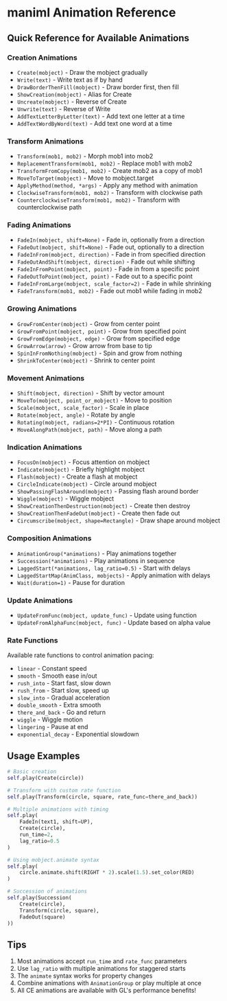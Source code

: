 # maniml Animation Reference

## Quick Reference for Available Animations

### Creation Animations
- `Create(mobject)` - Draw the mobject gradually
- `Write(text)` - Write text as if by hand
- `DrawBorderThenFill(mobject)` - Draw border first, then fill
- `ShowCreation(mobject)` - Alias for Create
- `Uncreate(mobject)` - Reverse of Create
- `Unwrite(text)` - Reverse of Write
- `AddTextLetterByLetter(text)` - Add text one letter at a time
- `AddTextWordByWord(text)` - Add text one word at a time

### Transform Animations
- `Transform(mob1, mob2)` - Morph mob1 into mob2
- `ReplacementTransform(mob1, mob2)` - Replace mob1 with mob2
- `TransformFromCopy(mob1, mob2)` - Create mob2 as a copy of mob1
- `MoveToTarget(mobject)` - Move to mobject.target
- `ApplyMethod(method, *args)` - Apply any method with animation
- `ClockwiseTransform(mob1, mob2)` - Transform with clockwise path
- `CounterclockwiseTransform(mob1, mob2)` - Transform with counterclockwise path

### Fading Animations
- `FadeIn(mobject, shift=None)` - Fade in, optionally from a direction
- `FadeOut(mobject, shift=None)` - Fade out, optionally to a direction
- `FadeInFrom(mobject, direction)` - Fade in from specified direction
- `FadeOutAndShift(mobject, direction)` - Fade out while shifting
- `FadeInFromPoint(mobject, point)` - Fade in from a specific point
- `FadeOutToPoint(mobject, point)` - Fade out to a specific point
- `FadeInFromLarge(mobject, scale_factor=2)` - Fade in while shrinking
- `FadeTransform(mob1, mob2)` - Fade out mob1 while fading in mob2

### Growing Animations
- `GrowFromCenter(mobject)` - Grow from center point
- `GrowFromPoint(mobject, point)` - Grow from specified point
- `GrowFromEdge(mobject, edge)` - Grow from specified edge
- `GrowArrow(arrow)` - Grow arrow from base to tip
- `SpinInFromNothing(mobject)` - Spin and grow from nothing
- `ShrinkToCenter(mobject)` - Shrink to center point

### Movement Animations
- `Shift(mobject, direction)` - Shift by vector amount
- `MoveTo(mobject, point_or_mobject)` - Move to position
- `Scale(mobject, scale_factor)` - Scale in place
- `Rotate(mobject, angle)` - Rotate by angle
- `Rotating(mobject, radians=2*PI)` - Continuous rotation
- `MoveAlongPath(mobject, path)` - Move along a path

### Indication Animations
- `FocusOn(mobject)` - Focus attention on mobject
- `Indicate(mobject)` - Briefly highlight mobject
- `Flash(mobject)` - Create a flash at mobject
- `CircleIndicate(mobject)` - Circle around mobject
- `ShowPassingFlashAround(mobject)` - Passing flash around border
- `Wiggle(mobject)` - Wiggle mobject
- `ShowCreationThenDestruction(mobject)` - Create then destroy
- `ShowCreationThenFadeOut(mobject)` - Create then fade out
- `Circumscribe(mobject, shape=Rectangle)` - Draw shape around mobject

### Composition Animations
- `AnimationGroup(*animations)` - Play animations together
- `Succession(*animations)` - Play animations in sequence
- `LaggedStart(*animations, lag_ratio=0.5)` - Start with delays
- `LaggedStartMap(AnimClass, mobjects)` - Apply animation with delays
- `Wait(duration=1)` - Pause for duration

### Update Animations
- `UpdateFromFunc(mobject, update_func)` - Update using function
- `UpdateFromAlphaFunc(mobject, func)` - Update based on alpha value

### Rate Functions
Available rate functions to control animation pacing:
- `linear` - Constant speed
- `smooth` - Smooth ease in/out
- `rush_into` - Start fast, slow down
- `rush_from` - Start slow, speed up
- `slow_into` - Gradual acceleration
- `double_smooth` - Extra smooth
- `there_and_back` - Go and return
- `wiggle` - Wiggle motion
- `lingering` - Pause at end
- `exponential_decay` - Exponential slowdown

## Usage Examples

```python
# Basic creation
self.play(Create(circle))

# Transform with custom rate function
self.play(Transform(circle, square, rate_func=there_and_back))

# Multiple animations with timing
self.play(
    FadeIn(text1, shift=UP),
    Create(circle),
    run_time=2,
    lag_ratio=0.5
)

# Using mobject.animate syntax
self.play(
    circle.animate.shift(RIGHT * 2).scale(1.5).set_color(RED)
)

# Succession of animations
self.play(Succession(
    Create(circle),
    Transform(circle, square),
    FadeOut(square)
))
```

## Tips
1. Most animations accept `run_time` and `rate_func` parameters
2. Use `lag_ratio` with multiple animations for staggered starts
3. The `animate` syntax works for property changes
4. Combine animations with `AnimationGroup` or play multiple at once
5. All CE animations are available with GL's performance benefits!